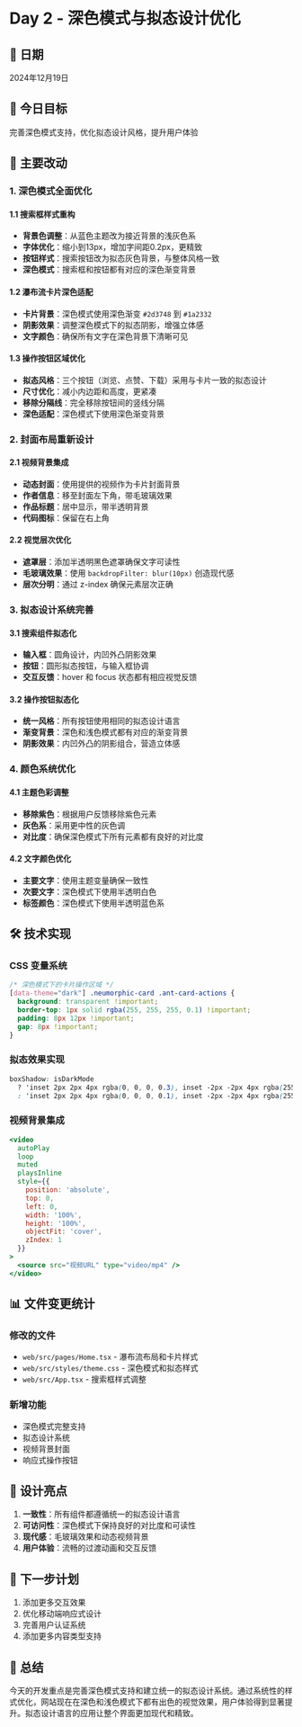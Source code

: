 # Day 2 - 深色模式与拟态设计优化

## 📅 日期
2024年12月19日

## 🎯 今日目标
完善深色模式支持，优化拟态设计风格，提升用户体验

## 🚀 主要改动

### 1. 深色模式全面优化

#### 1.1 搜索框样式重构
- **背景色调整**：从蓝色主题改为接近背景的浅灰色系
- **字体优化**：缩小到13px，增加字间距0.2px，更精致
- **按钮样式**：搜索按钮改为拟态灰色背景，与整体风格一致
- **深色模式**：搜索框和按钮都有对应的深色渐变背景

#### 1.2 瀑布流卡片深色适配
- **卡片背景**：深色模式使用深色渐变 `#2d3748` 到 `#1a2332`
- **阴影效果**：调整深色模式下的拟态阴影，增强立体感
- **文字颜色**：确保所有文字在深色背景下清晰可见

#### 1.3 操作按钮区域优化
- **拟态风格**：三个按钮（浏览、点赞、下载）采用与卡片一致的拟态设计
- **尺寸优化**：减小内边距和高度，更紧凑
- **移除分隔线**：完全移除按钮间的竖线分隔
- **深色适配**：深色模式下使用深色渐变背景

### 2. 封面布局重新设计

#### 2.1 视频背景集成
- **动态封面**：使用提供的视频作为卡片封面背景
- **作者信息**：移至封面左下角，带毛玻璃效果
- **作品标题**：居中显示，带半透明背景
- **代码图标**：保留在右上角

#### 2.2 视觉层次优化
- **遮罩层**：添加半透明黑色遮罩确保文字可读性
- **毛玻璃效果**：使用 `backdropFilter: blur(10px)` 创造现代感
- **层次分明**：通过 z-index 确保元素层次正确

### 3. 拟态设计系统完善

#### 3.1 搜索组件拟态化
- **输入框**：圆角设计，内凹外凸阴影效果
- **按钮**：圆形拟态按钮，与输入框协调
- **交互反馈**：hover 和 focus 状态都有相应视觉反馈

#### 3.2 操作按钮拟态化
- **统一风格**：所有按钮使用相同的拟态设计语言
- **渐变背景**：深色和浅色模式都有对应的渐变背景
- **阴影效果**：内凹外凸的阴影组合，营造立体感

### 4. 颜色系统优化

#### 4.1 主题色彩调整
- **移除紫色**：根据用户反馈移除紫色元素
- **灰色系**：采用更中性的灰色调
- **对比度**：确保深色模式下所有元素都有良好的对比度

#### 4.2 文字颜色优化
- **主要文字**：使用主题变量确保一致性
- **次要文字**：深色模式下使用半透明白色
- **标签颜色**：深色模式下使用半透明蓝色系

## 🛠️ 技术实现

### CSS 变量系统
```css
/* 深色模式下的卡片操作区域 */
[data-theme="dark"] .neumorphic-card .ant-card-actions {
  background: transparent !important;
  border-top: 1px solid rgba(255, 255, 255, 0.1) !important;
  padding: 8px 12px !important;
  gap: 8px !important;
}
```

### 拟态效果实现
```css
boxShadow: isDarkMode
  ? 'inset 2px 2px 4px rgba(0, 0, 0, 0.3), inset -2px -2px 4px rgba(255, 255, 255, 0.05), 0 2px 4px rgba(0, 0, 0, 0.2)'
  : 'inset 2px 2px 4px rgba(0, 0, 0, 0.1), inset -2px -2px 4px rgba(255, 255, 255, 0.9), 0 2px 4px rgba(0, 0, 0, 0.05)'
```

### 视频背景集成
```jsx
<video
  autoPlay
  loop
  muted
  playsInline
  style={{
    position: 'absolute',
    top: 0,
    left: 0,
    width: '100%',
    height: '100%',
    objectFit: 'cover',
    zIndex: 1
  }}
>
  <source src="视频URL" type="video/mp4" />
</video>
```

## 📊 文件变更统计

### 修改的文件
- `web/src/pages/Home.tsx` - 瀑布流布局和卡片样式
- `web/src/styles/theme.css` - 深色模式和拟态样式
- `web/src/App.tsx` - 搜索框样式调整

### 新增功能
- 深色模式完整支持
- 拟态设计系统
- 视频背景封面
- 响应式操作按钮

## 🎨 设计亮点

1. **一致性**：所有组件都遵循统一的拟态设计语言
2. **可访问性**：深色模式下保持良好的对比度和可读性
3. **现代感**：毛玻璃效果和动态视频背景
4. **用户体验**：流畅的过渡动画和交互反馈

## 🔄 下一步计划

1. 添加更多交互效果
2. 优化移动端响应式设计
3. 完善用户认证系统
4. 添加更多内容类型支持

## 📝 总结

今天的开发重点是完善深色模式支持和建立统一的拟态设计系统。通过系统性的样式优化，网站现在在深色和浅色模式下都有出色的视觉效果，用户体验得到显著提升。拟态设计语言的应用让整个界面更加现代和精致。
